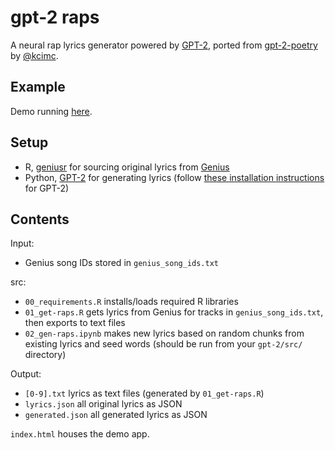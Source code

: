 # gpt-2 raps

A neural rap lyrics generator powered by [GPT-2](https://blog.openai.com/better-language-models/), ported from [gpt-2-poetry](https://github.com/kylemcdonald/gpt-2-poetry) by [@kcimc](https://twitter.com/kcimc/).

## Example

Demo running [here](https://ewenme.github.io/gpt2-raps/).

## Setup

- R, [geniusr](https://github.com/ewenme/geniusr) for sourcing original lyrics from [Genius](https://genius.com/)
- Python, [GPT-2](https://github.com/openai/gpt-2/) for generating lyrics (follow [these installation instructions](https://github.com/openai/gpt-2/blob/master/DEVELOPERS.md) for GPT-2)

## Contents

Input:

- Genius song IDs stored in `genius_song_ids.txt`

src:

- `00_requirements.R` installs/loads required R libraries
- `01_get-raps.R` gets lyrics from Genius for tracks in `genius_song_ids.txt`, then exports to text files
- `02_gen-raps.ipynb` makes new lyrics based on random chunks from existing lyrics and seed words (should be run from your `gpt-2/src/` directory)

Output:

- `[0-9].txt` lyrics as text files (generated by `01_get-raps.R`)
- `lyrics.json` all original lyrics as JSON
- `generated.json` all generated lyrics as JSON

`index.html` houses the demo app.


